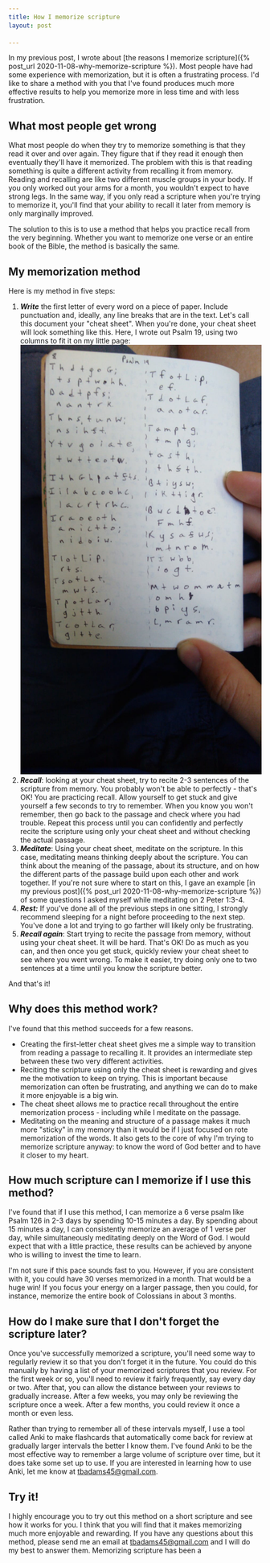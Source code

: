 ```yaml
---
title: How I memorize scripture
layout: post

---
```

In my previous post, I wrote about [the reasons I memorize scripture]({% post_url 2020-11-08-why-memorize-scripture %}). Most people have had some experience with memorization, but it is often a frustrating process. I'd like to share a method with you that I've found produces much more effective results to help you memorize more in less time and with less frustration.

## What most people get wrong

What most people do when they try to memorize something is that they read it over and over again. They figure that if they read it enough then eventually they'll have it memorized. The problem with this is that reading something is quite a different activity from recalling it from memory. Reading and recalling are like two different muscle groups in your body. If you only worked out your arms for a month, you wouldn't expect to have strong legs. In the same way, if you only read a scripture when you're trying to memorize it, you'll find that your ability to recall it later from memory is only marginally improved.

The solution to this is to use a method that helps you practice recall from the very beginning. Whether you want to memorize one verse or an entire book of the Bible, the method is basically the same.

## My memorization method

Here is my method in five steps:

1. **_Write_** the first letter of every word on a piece of paper. Include punctuation and, ideally, any line breaks that are in the text. Let's call this document your "cheat sheet". When you're done, your cheat sheet will look something like this. Here, I wrote out Psalm 19, using two columns to fit it on my little page:   
    ![Example of the one-letter strategy](/files/memorization_example.jpeg)
2. **_Recall_**: looking at your cheat sheet, try to recite 2-3 sentences of the scripture from memory. You probably won't be able to perfectly - that's OK! You are practicing recall. Allow yourself to get stuck and give yourself a few seconds to try to remember. When you know you won't remember, then go back to the passage and check where you had trouble. Repeat this process until you can confidently and perfectly recite the scripture using only your cheat sheet and without checking the actual passage.
3. **_Meditate_**: Using your cheat sheet, meditate on the scripture. In this case, meditating means thinking deeply about the scripture. You can think about the meaning of the passage, about its structure, and on how the different parts of the passage build upon each other and work together. If you're not sure where to start on this, I gave an example [in my previous post]({% post_url 2020-11-08-why-memorize-scripture %}) of some questions I asked myself while meditating on 2 Peter 1:3-4.
4. **_Rest:_** If you've done all of the previous steps in one sitting, I strongly recommend sleeping for a night before proceeding to the next step. You've done a lot and trying to go farther will likely only be frustrating.
5. **_Recall again_**: Start trying to recite the passage from memory, without using your cheat sheet. It will be hard. That's OK! Do as much as you can, and then once you get stuck, quickly review your cheat sheet to see where you went wrong. To make it easier, try doing only one to two sentences at a time until you know the scripture better.

And that's it!

## Why does this method work?

I've found that this method succeeds for a few reasons. 

* Creating the first-letter cheat sheet gives me a simple way to transition from reading a passage to recalling it. It provides an intermediate step between these two very different activities. 
* Reciting the scripture using only the cheat sheet is rewarding and gives me the motivation to keep on trying. This is important because memorization can often be frustrating, and anything we can do to make it more enjoyable is a big win.
* The cheat sheet allows me to practice recall throughout the entire memorization process - including while I meditate on the passage.
* Meditating on the meaning and structure of a passage makes it much more "sticky" in my memory than it would be if I just focused on rote memorization of the words. It also gets to the core of why I'm trying to memorize scripture anyway: to know the word of God better and to have it closer to my heart.

## How much scripture can I memorize if I use this method?

I've found that if I use this method, I can memorize a 6 verse psalm like Psalm 126 in 2-3 days by spending 10-15 minutes a day. By spending about 15 minutes a day, I can consistently memorize an average of 1 verse per day, while simultaneously meditating deeply on the Word of God. I would expect that with a little practice, these results can be achieved by anyone who is willing to invest the time to learn.

I'm not sure if this pace sounds fast to you. However, if you are consistent with it, you could have 30 verses memorized in a month. That would be a huge win! If you focus your energy on a larger passage, then you could, for instance, memorize the entire book of Colossians in about 3 months.

## How do I make sure that I don't forget the scripture later?

Once you've successfully memorized a scripture, you'll need some way to regularly review it so that you don't forget it in the future. You could do this manually by having a list of your memorized scriptures that you review. For the first week or so, you'll need to review it fairly frequently, say every day or two. After that, you can allow the distance between your reviews to gradually increase. After a few weeks, you may only be reviewing the scripture once a week. After a few months, you could review it once a month or even less. 

Rather than trying to remember all of these intervals myself, I use a tool called Anki to make flashcards that automatically come back for review at gradually larger intervals the better I know them. I've found Anki to be the most effective way to remember a large volume of scripture over time, but it does take some set up to use. If you are interested in learning how to use Anki, let me know at tbadams45@gmail.com.

## Try it!

I highly encourage you to try out this method on a short scripture and see how it works for you. I think that you will find that it makes memorizing much more enjoyable and rewarding. If you have any questions about this method, please send me an email at tbadams45@gmail.com and I will do my best to answer them. Memorizing scripture has been a  